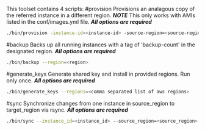 This toolset contains 4 scripts:
#provision
Provisions an analagous copy of the referred instance in a different region.  ***NOTE*** This only works with AMIs listed in the conf/images.yml file.  ***All options are required***
```bash
./bin/provision -instance-id=<instance-id> -source-region=<source-region> -target-region=<target-region> -target-az=<avalability-zone> -os=<os> -key_name=<key_pair_name>
```

#backup
Backs up all running instances with a tag of 'backup-count' in the designated region.  ***All options are required***
```bash
./bin/backup --region=<region>
```

#generate_keys
Generate shared key and install in provided regions. Run only once.  ***All options are required***
```bash
./bin/generate_keys --regions=<comma separated list of aws regions>
```

#sync
Synchronize changes from one instance in source_region to target_region via rsync.  ***All options are required***
```bash
./bin/sync --instance_id=<instance_id> --source_region=<source_region> --target_region=<target_region>
```
